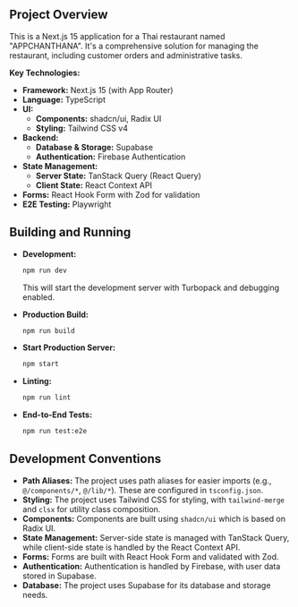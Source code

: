 ## Project Overview

This is a Next.js 15 application for a Thai restaurant named "APPCHANTHANA". It's a comprehensive solution for managing the restaurant, including customer orders and administrative tasks.

**Key Technologies:**

*   **Framework:** Next.js 15 (with App Router)
*   **Language:** TypeScript
*   **UI:**
    *   **Components:** shadcn/ui, Radix UI
    *   **Styling:** Tailwind CSS v4
*   **Backend:**
    *   **Database & Storage:** Supabase
    *   **Authentication:** Firebase Authentication
*   **State Management:**
    *   **Server State:** TanStack Query (React Query)
    *   **Client State:** React Context API
*   **Forms:** React Hook Form with Zod for validation
*   **E2E Testing:** Playwright

## Building and Running

*   **Development:**
    ```bash
    npm run dev
    ```
    This will start the development server with Turbopack and debugging enabled.

*   **Production Build:**
    ```bash
    npm run build
    ```

*   **Start Production Server:**
    ```bash
    npm start
    ```

*   **Linting:**
    ```bash
    npm run lint
    ```

*   **End-to-End Tests:**
    ```bash
    npm run test:e2e
    ```

## Development Conventions

*   **Path Aliases:** The project uses path aliases for easier imports (e.g., `@/components/*`, `@/lib/*`). These are configured in `tsconfig.json`.
*   **Styling:** The project uses Tailwind CSS for styling, with `tailwind-merge` and `clsx` for utility class composition.
*   **Components:** Components are built using `shadcn/ui` which is based on Radix UI.
*   **State Management:** Server-side state is managed with TanStack Query, while client-side state is handled by the React Context API.
*   **Forms:** Forms are built with React Hook Form and validated with Zod.
*   **Authentication:** Authentication is handled by Firebase, with user data stored in Supabase.
*   **Database:** The project uses Supabase for its database and storage needs.
